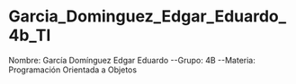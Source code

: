 # Garcia_Dominguez_Edgar_Eduardo_4b_TI

Nombre: García Domínguez Edgar Eduardo
--Grupo: 4B
--Materia: Programación Orientada a Objetos
